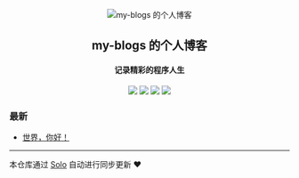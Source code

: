 <p align="center"><img alt="my-blogs 的个人博客" src="https://static.b3log.org/images/brand/solo-32.png"></p><h2 align="center">
my-blogs 的个人博客
</h2>

<h4 align="center">记录精彩的程序人生</h4>
<p align="center"><a title="my-blogs 的个人博客" target="_blank" href="https://github.com/find-blogs/solo-blog"><img src="https://img.shields.io/github/last-commit/find-blogs/solo-blog.svg?style=flat-square&color=FF9900"></a>
<a title="GitHub repo size in bytes" target="_blank" href="https://github.com/find-blogs/solo-blog"><img src="https://img.shields.io/github/repo-size/find-blogs/solo-blog.svg?style=flat-square"></a>
<a title="Solo Version" target="_blank" href="https://github.com/b3log/solo/releases"><img src="https://img.shields.io/badge/solo-3.6.7-f1e05a.svg?style=flat-square&color=blueviolet"></a>
<a title="Hits" target="_blank" href="https://github.com/b3log/hits"><img src="https://hits.b3log.org/find-blogs/solo-blog.svg"></a></p>

### 最新

* [世界，你好！](http://www.lovelinux.top/hello-solo)



---

本仓库通过 [Solo](https://github.com/b3log/solo) 自动进行同步更新 ❤️ 